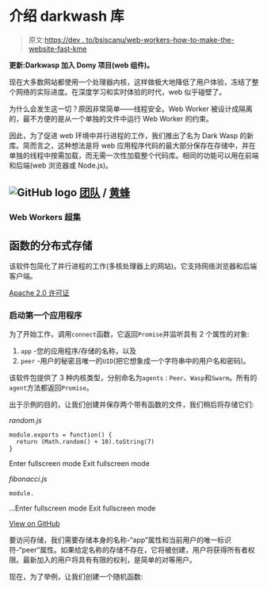 # 介绍 darkwash 库

> 原文:[https://dev . to/bsiscanu/web-workers-how-to-make-the-website-fast-kme](https://dev.to/bsiscanu/web-workers-how-to-make-the-website-faster-kme)

**更新:Darkwasp 加入 Domy 项目(web 组件)。**

现在大多数网站都使用一个处理器内核，这样做极大地降低了用户体验，冻结了整个网络的实际进度。在深度学习和实时体验的时代，web 似乎碰壁了。

为什么会发生这一切？原因非常简单——线程安全。Web Worker 被设计成隔离的，最不方便的是从一个单独的文件中运行 Web Worker 的约束。

因此，为了促进 web 环境中并行进程的工作，我们推出了名为 Dark Wasp 的新库。简而言之，这种想法是将 web 应用程序代码的最大部分保存在存储中，并在单独的线程中按需加载，而无需一次性加载整个代码库。相同的功能可以用在前端和后端(web 浏览器或 Node.js)。

## ![GitHub logo](../Images/292a238c61c5611a7f4d07a21d9e8e0a.png) [团队](https://github.com/teamdomy) / [黄蜂](https://github.com/teamdomy/wasp)

### Web Workers 超集

<article class="markdown-body entry-content container-lg" itemprop="text">

# 函数的分布式存储

该软件包简化了并行进程的工作(多核处理器上的网站)。它支持网络浏览器和后端客户端。

[Apache 2.0 许可证](https://www.apache.org/licenses/LICENSE-2.0)

### 启动第一个应用程序

为了开始工作，调用`connect`函数，它返回`Promise`并监听具有 2 个属性的对象:

1.  `app` -您的应用程序/存储的名称，以及
2.  `peer` -用户的秘密且唯一的`UID`(把它想象成一个字符串中的用户名和密码)。

该软件包提供了 3 种内核类型，分别命名为`agents` : `Peer`、`Wasp`和`Swarm`。所有的`agent`方法都返回`Promise`。

出于示例的目的，让我们创建并保存两个带有函数的文件，我们稍后将存储它们:

*random.js*

```
module.exports = function() {
  return (Math.random() + 10).toString(7)
}
```

Enter fullscreen mode Exit fullscreen mode

*fibonacci.js*

```
module.
```

…Enter fullscreen mode Exit fullscreen mode</article>

[View on GitHub](https://github.com/teamdomy/wasp)

要访问存储，我们需要存储本身的名称-“app”属性和当前用户的唯一标识符-“peer”属性。如果给定名称的存储不存在，它将被创建，用户将获得所有者权限。最新加入的用户将具有有限的权利，是简单的对等用户。

现在，为了举例，让我们创建一个随机函数: